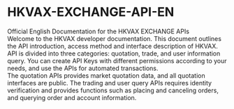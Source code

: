 # HKVAX-EXCHANGE-API-EN
Official English Documentation for the HKVAX EXCHANGE APIs<br/>
Welcome to the HKVAX developer documentation. This document outlines the API introduction, access method and interface description of HKVAX.<br/>
API is divided into three categories: quotation, trade, and user information query. You can create API Keys with different permissions according to your needs, and use the APIs for automated transactions.<br/>
The quotation APIs provides market quotation data, and all quotation interfaces are public. The trading and user query APIs requires identity verification and provides functions such as placing and canceling orders, and querying order and account information.
